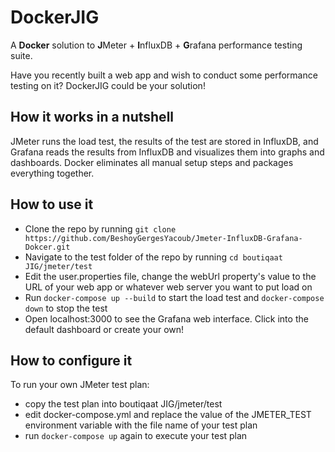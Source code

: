 # DockerJIG
A **Docker** solution to **J**Meter + **I**nfluxDB + **G**rafana performance testing suite.

Have you recently built a web app and wish to conduct some performance testing on it? DockerJIG could be your solution!

## How it works in a nutshell
JMeter runs the load test, the results of the test are stored in InfluxDB, and Grafana reads the results from InfluxDB and visualizes them into graphs and dashboards. Docker eliminates all manual setup steps and packages everything together.

## How to use it
- Clone the repo by running `git clone https://github.com/BeshoyGergesYacoub/Jmeter-InfluxDB-Grafana-Dokcer.git`
- Navigate to the test folder of the repo by running `cd boutiqaat JIG/jmeter/test`
- Edit the user.properties file, change the webUrl property's value to the URL of your web app or whatever web server you want to put load on
- Run `docker-compose up --build` to start the load test and `docker-compose down` to stop the test
- Open localhost:3000 to see the Grafana web interface. Click into the default dashboard or create your own!

## How to configure it
To run your own JMeter test plan:
- copy the test plan into boutiqaat JIG/jmeter/test
- edit docker-compose.yml and replace the value of the JMETER_TEST environment variable with the file name of your test plan
- run `docker-compose up` again to execute your test plan
